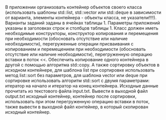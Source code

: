 В приложении организовать контейнер объектов своего класса (использовать шаблоны std::list, std::vector или std::deque в зависимости от варианта, элементы контейнера - объекты класса, не указатели!!!!). Варианты заданий заданы в ячейках таблицы 1. Параметры приложений указаны в заголовках строк и столбцов таблицы 1. 
Класс должен иметь необходимые конструкторы, конструктор копирования и перемещения при необходимости (обосновать отсутствие или наличие необходимости), перегруженные операции присваивания с копированием и перемещением при необходимости (обосновать отсутствие или наличие необходимости), перегруженную операцию вставки в поток <<. 
Обеспечить копирование одного контейнера в другой с помощью алгоритма std::copy. А также сортировку объектов в исходном контейнере, для шаблона list при сортировке использовать метод list::sort без параметров, для  шаблона vector или deque при сортировке использовать алгоритм std::sort с двумя параметрами: итератор на начало и итератор на конец контейнера.
Исходные данные прочитать из текстового файла input.txt. Вывести в выходной файл output.txt исходный контейнер, контейнер после сортировки, использовать при этом перегруженную операцию вставки в поток, также вывести в выходной файл контейнер, в который скопирован исходный контейнер.
